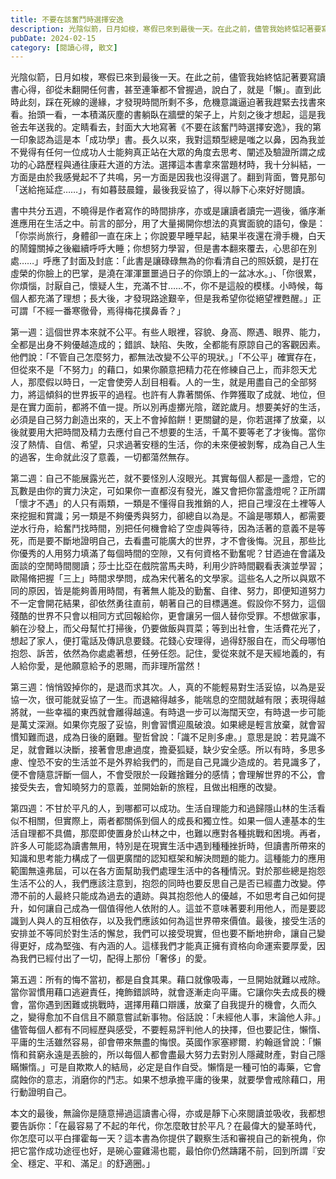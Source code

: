 ```yaml
---
title: 不要在該奮鬥時選擇安逸
description: 光陰似箭，日月如梭，寒假已來到最後一天。在此之前，儘管我始終惦記著要寫讀書心得，卻從未翻開任何書，甚至連筆都不曾握過，說白了，就是「懶」。直到此時此刻，踩在死線的邊緣，才發現時間所剩不多，危機意識逼迫……
pubDate: 2024-02-15
category: [閱讀心得, 散文]
---
```


<!--author: 老楊的貓頭鷹-->

光陰似箭，日月如梭，寒假已來到最後一天。在此之前，儘管我始終惦記著要寫讀書心得，卻從未翻開任何書，甚至連筆都不曾握過，說白了，就是「懶」。直到此時此刻，踩在死線的邊緣，才發現時間所剩不多，危機意識逼迫著我趕緊去找書來看。抬頭一看，一本積滿灰塵的書躺臥在牆壁的架子上，片刻之後才想起，這是我爸去年送我的。定睛看去，封面大大地寫著《不要在該奮鬥時選擇安逸》，我的第一印象認為這是本「成功學」書。長久以來，我對這類型總是嗤之以鼻，因為我並不覺得有任何一位成功人士能夠真正站在大眾的角度去思考、闡述及驗證所謂之成功的心路歷程與通往康莊大道的方法。選擇這本書拿來當題材時，我十分糾結，一方面是由於我感覺起不了共鳴，另一方面是因我也沒得選了。翻到背面，瞥見那句「送給拖延症……」，有如暮鼓晨鐘，最後我妥協了，得以靜下心來好好閱讀。

書中共分五週，不曉得是作者寫作的時間排序，亦或是讓讀者讀完一週後，循序漸進應用在生活之中。前言的部分，用了大量揭開你想法的真實面貌的語句，像是：「你崇尚旅行，身體卻一直在床上；你說要早睡早起，結果半夜還在滑手機，白天的鬧鐘關掉之後繼續呼呼大睡；你想努力學習，但是書本翻來覆去，心思卻在別處……」呼應了封面及封底：「此書是讓碌碌無為的你看清自己的照妖鏡，是打在虛榮的你臉上的巴掌，是澆在渾渾噩噩過日子的你頭上的一盆冰水。」、「你很累，你煩惱，討厭自己，懷疑人生，充滿不甘……不，你不是這般的模樣。小時候，每個人都充滿了理想；長大後，才發現路途艱辛，但是我希望你從絕望裡甦醒。」正可謂「不經一番寒徹骨，焉得梅花撲鼻香？」

第一週：這個世界本來就不公平。有些人眼裡，容貌、身高、際遇、眼界、能力，全都是出身不夠優越造成的；錯誤、缺陷、失敗，全都能有原諒自己的客觀因素。他們說：「不管自己怎麼努力，都無法改變不公平的現狀。」「不公平」確實存在，但從來不是「不努力」的藉口，如果你願意把精力花在修練自己上，而非怨天尤人，那麼假以時日，一定會使旁人刮目相看。人的一生，就是用盡自己的全部努力，將這傾斜的世界扳平的過程。也許有人靠著關係、作弊獲取了成就、地位，但是在實力面前，都將不值一提。所以別再虛擲光陰，蹉跎歲月。想要美好的生活，必須是自己努力創造出來的，天上不會掉餡餅！更關鍵的是，你若選擇了放棄，以後就要用大把時間及精力去應付自己不想要的生活，千萬不要等老了才後悔。當你沒了熱情、自信、希望，只求過著安穩的生活，你的未來便被剝奪，成為自己人生的過客，生命就此沒了意義，一切都蕩然無存。

第二週：自己不能展露光芒，就不要怪別人沒眼光。其實每個人都是一盞燈，它的瓦數是由你的實力決定，可如果你一直都沒有發光，誰又會把你當盞燈呢？正所謂「懷才不遇」的人只有兩類，一類是不懂得自我推銷的人，把自己埋沒在土裡等人來挖掘和賞識；另一類是不夠優秀與努力，卻總自以為是。不論是哪類人，都需要逆水行舟，給奮鬥找時間，別把任何機會給了空虛與等待，因為活著的意義不是等死，而是要不斷地證明自己，去看盡可能廣大的世界，才不會後悔。況且，那些比你優秀的人用努力填滿了每個時間的空隙，又有何資格不勤奮呢？甘迺迪在會議及面談的空閒時間閱讀；莎士比亞在戲院當馬夫時，利用少許時間觀看表演並學習；歐陽脩把握「三上」時間求學問，成為宋代著名的文學家。這些名人之所以與眾不同的原因，皆是能夠善用時間，有著無人能及的勤奮、自律、努力，即便知道努力不一定會開花結果，卻依然勇往直前，朝著自己的目標邁進。假設你不努力，這個殘酷的世界不只會以相同方式回報給你，更會讓另一個人替你受罪。不想做家事，躺在沙發上，而父母幫忙打掃後，仍要做飯與買菜；等到出社會，生活費花光了，想起了家人，便打電話及傳訊息要錢。花錢心安理得，過得舒服自在，而父母哪怕抱怨、訴苦，依然為你處處著想，任勞任怨。記住，愛從來就不是天經地義的，有人給你愛，是他願意給予的恩賜，而非理所當然！

第三週：悄悄毀掉你的，是退而求其次。人，真的不能輕易對生活妥協，以為是妥協一次，很可能就妥協了一生。而退縮得越多，能喘息的空間就越有限；表現得越將就，一些幸福的東西就會離得越遠。有時退一步可以海闊天空，有時退一步可能是萬丈深淵。如果你克服了妥協，則會習慣迎風破浪。如果總是輕言放棄，就會習慣知難而退，成為日後的磨難。聖哲曾說：「識不足則多慮。」意思是說：若見識不足，就會難以決斷，接著會思慮過度，擔憂狐疑，缺少安全感。所以有時，多思多慮、惶恐不安的生活並不是外界給我們的，而是自己見識少造成的。若見識多了，便不會隨意評斷一個人，不會受限於一段難捨難分的感情；會理解世界的不公，會接受失去，會知曉努力的意義，並開始新的旅程，且做出相應的改變。

第四週：不甘於平凡的人，到哪都可以成功。生活自理能力和過歸隱山林的生活看似不相關，但實際上，兩者都關係到個人的成長和獨立性。如果一個人連基本的生活自理都不具備，那麼即使置身於山林之中，也難以應對各種挑戰和困境。再者，許多人可能認為讀書無用，特別是在現實生活中遇到種種挫折時，但讀書所帶來的知識和思考能力構成了一個更廣闊的認知框架和解決問題的能力。這種能力的應用範圍無遠弗屆，可以在各方面幫助我們處理生活中的各種情況。對於那些總是抱怨生活不公的人，我們應該注意到，抱怨的同時也要反思自己是否已經盡力改變。停滯不前的人最終只能成為過去的遺跡。與其抱怨他人的優越，不如思考自己如何提升，如何讓自己成為一個值得他人依附的人。這並不意味著要利用他人，而是要認識到人與人的互相依存，以及我們應該如何為這世界帶來價值。最後，接受生活的安排並不等同於對生活的懈怠，我們可以接受現實，但也要不斷地拚命，讓自己變得更好，成為堅強、有內涵的人。這樣我們才能真正擁有資格向命運索要厚愛，因為我們已經付出了一切，配得上那份「奢侈」的愛。

第五週：所有的悔不當初，都是自食其果。藉口就像吸毒，一旦開始就難以戒除。當你習慣用藉口逃避責任，掩飾錯誤時，就會逐漸走向平庸。它讓你失去成長的機會，當你遇到困難或挑戰時，選擇用藉口辯護，放棄了自我提升的機會，久而久之，變得愈加不自信且不願意嘗試新事物。俗話說：「未經他人事，末論他人非。」儘管每個人都有不同經歷與感受，不要輕易評判他人的抉擇，但也要記住，懶惰、平庸的生活雖然容易，卻會帶來無盡的悔恨。英國作家塞繆爾．約翰遜曾說：「懶惰和貧窮永遠是丟臉的，所以每個人都會盡最大努力去對別人隱藏財產，對自己隱瞞懶惰。」可是自欺欺人的結局，必定是自作自受。懶惰是一種可怕的毒藥，它會腐蝕你的意志，消磨你的鬥志。如果不想承擔平庸的後果，就要學會戒除藉口，用行動證明自己。

本文的最後，無論你是隨意掃過這讀書心得，亦或是靜下心來閱讀並吸收，我都想要告訴你：「在最容易了不起的年代，你怎麼敢甘於平凡？在最偉大的變革時代，你怎麼可以平白揮霍每一天？這本書為你提供了觀察生活和審視自己的新視角，你把它當作成功途徑也好，是碗心靈雞湯也罷，最怕你仍然躊躇不前，回到所謂『安全、穩定、平和、滿足』的舒適圈。」
